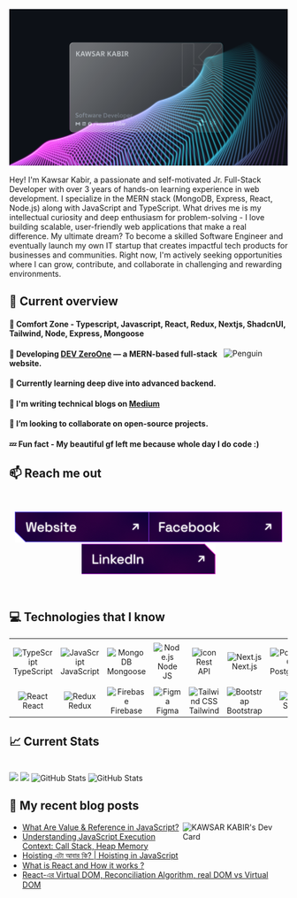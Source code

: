<a href="https://www.linkedin.com/in/kawsarkabir">
    <img src="./images/cover.svg"/>
</a>

<p>Hey! I'm Kawsar Kabir, a passionate and self-motivated Jr. Full-Stack Developer with over 3 years of hands-on learning experience in web development. I specialize in the MERN stack (MongoDB, Express, React, Node.js) along with JavaScript and TypeScript. What drives me is my intellectual curiosity and deep enthusiasm for problem-solving - I love building scalable, user-friendly web applications that make a real difference. My ultimate dream? To become a skilled Software Engineer and eventually launch my own IT startup that creates impactful tech products for businesses and communities. Right now, I'm actively seeking opportunities where I can grow, contribute, and collaborate in challenging and rewarding environments.

</p>

## :eyes: Current overview

#### 🥅 Comfort Zone - Typescript, Javascript, React, Redux, Nextjs, ShadcnUI, Tailwind, Node, Express, Mongoose

<img align="right" src="https://raw.githubusercontent.com/Tarikul-Islam-Anik/Animated-Fluent-Emojis/master/Emojis/Animals/Penguin.png" alt="Penguin" width="23%" />

#### 💼 Developing [DEV ZeroOne](https://github.com/kawsarkabir/devzeroone-client) — a MERN-based full-stack website.

#### 🧣 Currently learning deep dive into advanced backend.

#### 📝 I'm writing technical blogs on [Medium](https://medium.com/@kawsarkabir)

#### 🤝 I’m looking to collaborate on open-source projects.

#### 💤 Fun fact - My beautiful gf left me because whole day I do code :)

## :mailbox: Reach me out

<br/>

**_<p align="center"> [<img height="55" src="./images/icons/website.png">](https://kawsarkabir.vercel.app)[<img height="55" src="./images/icons/facebook.png">](https://www.facebook.com/devkawsarkabir)[<img height="55" src="./images/icons/linkedin.png">](https://www.linkedin.com/in/kawsarkabir) </p>_**

<br/>

## :computer: Technologies that I know

<table align="center">
  <tr>
    <td align="center" width="96">
        <img src="https://skillicons.dev/icons?i=ts" alt="TypeScript" width="60" height="60" />
      <br>TypeScript
    </td>
     <td align="center" width="96">
        <img src="https://skillicons.dev/icons?i=js" alt="JavaScript" width="60" height="60" />
      <br>JavaScript
    </td>
    <td align="center" width="96">
        <img src="https://skillicons.dev/icons?i=mongodb" alt="MongoDB" width="60" height="60" />
      <br>Mongoose
    </td>
    <td align="center" width="96">
        <img src="https://skillicons.dev/icons?i=nodejs" alt="Node.js" width="60" height="60" />
      <br>Node JS
    </td>
    <td align="center" width="96">
      <img src="https://techstack-generator.vercel.app/restapi-icon.svg" alt="icon" width="60" height="60" />
      <br>Rest API
    </td>
    <td align="center" width="96">
        <img src="https://skillicons.dev/icons?i=nextjs" alt="Next.js" width="60" height="60" />
      <br>Next.js
    </td>
     <td align="center" width="96">
        <img src="https://skillicons.dev/icons?i=postgresql" width="60" height="60" alt="PostgreSQL" />
      <br>PostgreSQL
    </td>
    <td align="center" width="96">
        <img src="https://skillicons.dev/icons?i=express" alt="Express.js" width="60" height="60" />
      <br>Express 
    </td>
   <td align="center" width="96">
        <img src="./images/icons/shadcnui.png" alt="shadcn/ui logo" width="60" height="60" />
      <br>shadcn/ui
   </td>
  </tr>
  <tr>
   <td align="center" width="96">
        <img src="https://skillicons.dev/icons?i=react" alt="React" width="60" height="60" />
      <br>React
    </td>
   <td align="center" width="96">
        <img src="https://skillicons.dev/icons?i=redux" alt="Redux" width="60" height="60" />
      <br>Redux
    </td>
    <td align="center" width="96">
        <img src="https://skillicons.dev/icons?i=firebase" width="60" height="60" alt="Firebase" />
      <br>Firebase
    </td>
    <td align="center" width="96">
        <img src="https://skillicons.dev/icons?i=figma" width="60" height="60" alt="Figma" />
      <br>Figma
    </td>
    <td align="center" width="96">
        <img src="https://skillicons.dev/icons?i=tailwindcss" alt="Tailwind CSS" width="60" height="60" />
      <br>Tailwind
    </td>
      <td align="center" width="96">
        <img src="https://skillicons.dev/icons?i=bootstrap" width="60" height="60" alt="Bootstrap" />
      <br>Bootstrap
    </td>
    <td align="center" width="96">
        <img src="https://skillicons.dev/icons?i=scss" width="60" height="60" alt="CSS" />
      <br>Sass
    </td>
    <td align="center" width="96">
        <img src="https://skillicons.dev/icons?i=css" width="60" height="60" alt="CSS" />
      <br>CSS3
    </td>
    <td align="center" width="96">
        <img src="https://skillicons.dev/icons?i=html" width="60" height="60" alt="HTML5" />
      <br>HTML5
    </td>
  </tr>
</table>

## :chart_with_upwards_trend: Current Stats

<br />
<div>
  <img width="33%" src="http://github-profile-summary-cards.vercel.app/api/cards/repos-per-language?username=kawsarkabir&theme=github_dark">
 
  <img width="33%" src="http://github-profile-summary-cards.vercel.app/api/cards/stats?username=kawsarkabir&theme=github_dark">

  <img width="33%" src="http://github-profile-summary-cards.vercel.app/api/cards/productive-time?username=kawsarkabir&theme=github_dark&utcOffset=8" alt="GitHub Stats">

  <img width="100%" src="http://github-profile-summary-cards.vercel.app/api/cards/profile-details?username=kawsarkabir&theme=github_dark" alt="GitHub Stats">
</div>

## :book: My recent blog posts

<div align="left">
<a href="https://app.daily.dev/kawsarkabir"><img align="right" src="https://api.daily.dev/devcards/v2/jNzsi9NSoX9kenVUG7RKP.png?type=default&r=xfh" width="190" alt="KAWSAR KABIR's Dev Card"/></a>
</div>

<!-- blog start here  -->

- [What Are Value & Reference in JavaScript?](https://medium.com/@kawsarkabir/what-are-value-reference-in-programming-f16cce742e31)
- [Understanding JavaScript Execution Context: Call Stack, Heap Memory](https://medium.com/@kawsarkabir/understanding-javascript-execution-context-call-stack-heap-memory-and-visualizing-code-execution-dfc3ab0a2f4f)
- [Hoisting এটা আবার কি? | Hoisting in JavaScript](https://medium.com/@kawsarkabir/hoisting-%E0%A6%8F%E0%A6%9F%E0%A6%BE-%E0%A6%86%E0%A6%AC%E0%A6%BE%E0%A6%B0-%E0%A6%95%E0%A6%BF-understanding-javascript-hoisting-70afcbc4bbb6)
- [What is React and How it works ?](https://medium.com/@kawsarkabir/what-is-react-and-how-it-works-9b799bceba0f)
- [React-এর Virtual DOM, Reconciliation Algorithm, real DOM vs Virtual DOM](https://medium.com/@kawsarkabir/react-%E0%A6%8F%E0%A6%B0-virtual-dom-concept-reconciliation-algorithm-benefits-of-using-it-and-comparison-with-05929f9a9545)
